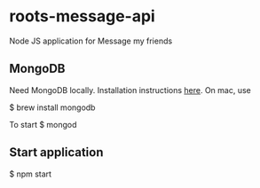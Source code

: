 # roots-message-api
Node JS application for Message my friends

## MongoDB
Need MongoDB locally. Installation instructions [here](https://treehouse.github.io/installation-guides/mac/mongo-mac.html). On mac, use

   $ brew install mongodb

To start
   $ mongod

## Start application

   $ npm start

